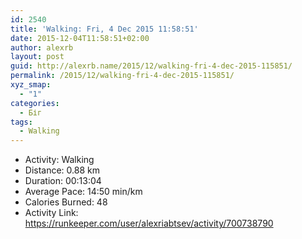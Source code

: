 ```yaml
---
id: 2540
title: 'Walking: Fri, 4 Dec 2015 11:58:51'
date: 2015-12-04T11:58:51+02:00
author: alexrb
layout: post
guid: http://alexrb.name/2015/12/walking-fri-4-dec-2015-115851/
permalink: /2015/12/walking-fri-4-dec-2015-115851/
xyz_smap:
  - "1"
categories:
  - Біг
tags:
  - Walking
---
```

<ul class="rk-list">
  <li class="rk-activity">
    Activity: Walking
  </li>
  <li class="rk-distance">
    Distance: 0.88 km
  </li>
  <li class="rk-duration">
    Duration: 00:13:04
  </li>
  <li class="rk-avg-pace">
    Average Pace: 14:50 min/km
  </li>
  <li class="rk-calories">
    Calories Burned: 48
  </li>
  <li class="rk-activity-link">
    Activity Link: <a href="https://runkeeper.com/user/alexriabtsev/activity/700738790">https://runkeeper.com/user/alexriabtsev/activity/700738790</a>
  </li>
</ul>